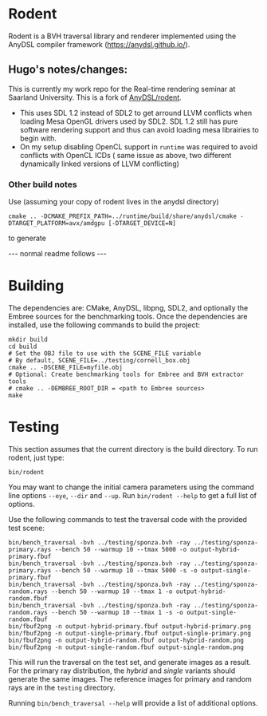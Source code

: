 # Rodent

Rodent is a BVH traversal library and renderer implemented using the AnyDSL compiler framework (https://anydsl.github.io/).

## Hugo's notes/changes:

This is currently my work repo for the Real-time rendering seminar at Saarland University. This is a fork of [AnyDSL/rodent](https://github.com/AnyDSL/rodent).

 * This uses SDL 1.2 instead of SDL2 to get arround LLVM conflicts when loading Mesa OpenGL drivers used by SDL2. SDL 1.2 still has pure software rendering support and thus can avoid loading mesa librairies to begin with.
 * On my setup disabling OpenCL support in `runtime` was required to avoid conflicts with OpenCL ICDs ( same issue as above, two different dynamically linked versions of LLVM conflicting)

### Other build notes

Use (assuming your copy of rodent lives in the anydsl directory)

`cmake .. -DCMAKE_PREFIX_PATH=../runtime/build/share/anydsl/cmake -DTARGET_PLATFORM=avx/amdgpu [-DTARGET_DEVICE=N]` 

to generate 

--- normal readme follows ---

# Building

The dependencies are: CMake, AnyDSL, libpng, SDL2, and optionally the Embree sources for the benchmarking tools.
Once the dependencies are installed, use the following commands to build the project:

    mkdir build
    cd build
    # Set the OBJ file to use with the SCENE_FILE variable
    # By default, SCENE_FILE=../testing/cornell_box.obj
    cmake .. -DSCENE_FILE=myfile.obj
    # Optional: Create benchmarking tools for Embree and BVH extractor tools
    # cmake .. -DEMBREE_ROOT_DIR = <path to Embree sources>
    make

# Testing

This section assumes that the current directory is the build directory. To run rodent, just type:

    bin/rodent

You may want to change the initial camera parameters using the command line options `--eye`, `--dir` and `--up`. Run `bin/rodent --help` to get a full list of options.

Use the following commands to test the traversal code with the provided test scene:

    bin/bench_traversal -bvh ../testing/sponza.bvh -ray ../testing/sponza-primary.rays --bench 50 --warmup 10 --tmax 5000 -o output-hybrid-primary.fbuf
    bin/bench_traversal -bvh ../testing/sponza.bvh -ray ../testing/sponza-primary.rays --bench 50 --warmup 10 --tmax 5000 -s -o output-single-primary.fbuf
    bin/bench_traversal -bvh ../testing/sponza.bvh -ray ../testing/sponza-random.rays --bench 50 --warmup 10 --tmax 1 -o output-hybrid-random.fbuf
    bin/bench_traversal -bvh ../testing/sponza.bvh -ray ../testing/sponza-random.rays --bench 50 --warmup 10 --tmax 1 -s -o output-single-random.fbuf
    bin/fbuf2png -n output-hybrid-primary.fbuf output-hybrid-primary.png
    bin/fbuf2png -n output-single-primary.fbuf output-single-primary.png
    bin/fbuf2png -n output-hybrid-random.fbuf output-hybrid-random.png
    bin/fbuf2png -n output-single-random.fbuf output-single-random.png

This will run the traversal on the test set, and generate images as a result. For the primary ray distribution, the _hybrid_ and _single_ variants should generate the same images. The reference images for primary and random rays are in the `testing` directory.

Running `bin/bench_traversal --help` will provide a list of additional options.

